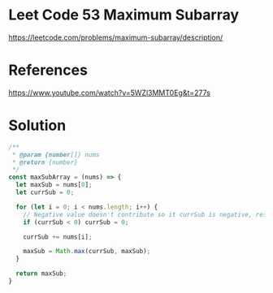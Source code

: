 # Leet Code 53 Maximum Subarray

https://leetcode.com/problems/maximum-subarray/description/

# References
https://www.youtube.com/watch?v=5WZl3MMT0Eg&t=277s

# Solution

```javascript
/**
 * @param {number[]} nums
 * @return {number}
 */
const maxSubArray = (nums) => {
  let maxSub = nums[0];
  let currSub = 0;

  for (let i = 0; i < nums.length; i++) {
    // Negative value doesn't contribute so it currSub is negative, reset to 0
    if (currSub < 0) currSub = 0;

    currSub += nums[i];

    maxSub = Math.max(currSub, maxSub);
  }

  return maxSub;
}
```

